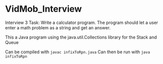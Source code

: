 # VidMob_Interview
Interview 3 Task: Write a calculator program. The program should let a user enter a math problem as a string and get an answer.

This a Java program using the java.util.Collections library for the Stack and Queue

Can be compiled with  <code>javac infixToRpn.java</code>
Can then be run with <code>java infixToRpn</code>

 
  
 
